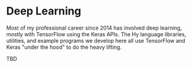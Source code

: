# Deep Learning

Most of my professional career since 2014 has involved deep learning, mostly with TensorFlow using the Keras APIs. The Hy language libraries, utilities, and example programs we develop here all use TensorFlow and Keras "under the hood" to do the heavy lifting.

TBD

